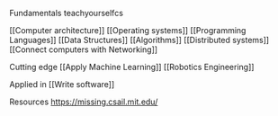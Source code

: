 Fundamentals teachyourselfcs

[[Computer architecture]]
[[Operating systems]]
[[Programming Languages]]
[[Data Structures]]
[[Algorithms]]
[[Distributed systems]]
[[Connect computers with Networking]]

Cutting edge
[[Apply Machine Learning]]
[[Robotics Engineering]]

Applied in [[Write software]]

Resources
https://missing.csail.mit.edu/
